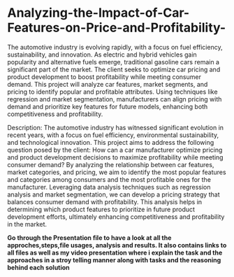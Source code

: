 # Analyzing-the-Impact-of-Car-Features-on-Price-and-Profitability-

The automotive industry is evolving rapidly, with a focus on fuel efficiency, sustainability, and innovation. As electric and hybrid vehicles gain popularity and alternative fuels emerge, traditional gasoline cars remain a significant part of the market. The client seeks to optimize car pricing and product development to boost profitability while meeting consumer demand.
This project will analyze car features, market segments, and pricing to identify popular and profitable attributes. Using techniques like regression and market segmentation, manufacturers can align pricing with demand and prioritize key features for future models, enhancing both competitiveness and profitability.

Description: The automotive industry has witnessed significant evolution in recent years, with a focus on fuel efficiency, environmental sustainability, and technological innovation. This project aims to address the following question posed by the client: How can a car manufacturer optimize pricing and product development decisions to maximize profitability while meeting consumer demand?
By analyzing the relationship between car features, market categories, and pricing, we aim to identify the most popular features and categories among consumers and the most profitable ones for the manufacturer. Leveraging data analysis techniques such as regression analysis and market segmentation, we can develop a pricing strategy that balances consumer demand with profitability. This analysis helps in determining which product features to prioritize in future product development efforts, ultimately enhancing competitiveness and profitability in the market.

**Go through the Presentation file to have a look at all the approches,steps,file usages, analysis and results. It also contains links to all files as well as my video presentation where i explain the task and the approaches in a stroy telling manner along with tasks and the reasoning behind each solution**
